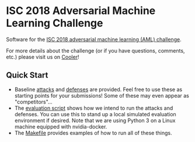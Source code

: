 # ISC 2018 Adversarial Machine Learning Challenge 

Software for the [ISC 2018 adversarial machine learning (AML) challenge](https://challenges.jhuapl.edu/c/aml/).

For more details about the challenge (or if you have questions, comments, etc.) please visit us on [Cooler](https://cooler.jhuapl.edu/groups/profile/300279/isc-adversarial-machine-learning-challenge)!


## Quick Start

- Baseline [attacks](src/attacks) and [defenses](src/defenses) are provided.  Feel free to use these as starting points for your submissions!  Some of these may even appear as "competitors"...
- The [evaluation script](./src/evaluate_submissions.py) shows how we intend to run the attacks and defenses.  You can use this to stand up a local simulated evaluation environment if desired.  Note that we are using Python 3 on a Linux machine equipped with nvidia-docker.
- The [Makefile](./src/Makefile) provides examples of how to run all of these things.
